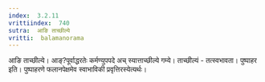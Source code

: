 ```yaml
---
index:  3.2.11
vrittiindex:  740
sutra:  आङि ताच्छील्ये
vritti:  balamanorama 
---
```


आङि ताच्छील्ये। आङ्?पूर्वाद्धरतेः कर्मण्युपपदे अच् स्यात्ताच्छील्ये गम्ये। ताच्छील्यं - तत्स्वभावता। पुष्पाहर इति। पुष्पाहरणे फलानपेक्षमेव स्वाभाविकी प्रवृत्तिरस्येत्यर्थः। 

